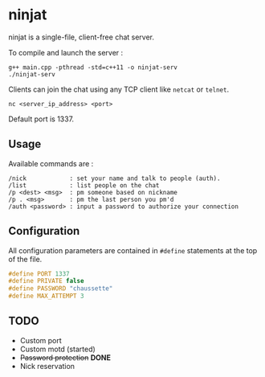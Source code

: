 # ninjat

ninjat is a single-file, client-free chat server.

To compile and launch the server : 

```
g++ main.cpp -pthread -std=c++11 -o ninjat-serv
./ninjat-serv
```

Clients can join the chat using any TCP client like `netcat` or `telnet`.

```
nc <server_ip_address> <port>
```

Default port is 1337.

## Usage

Available commands are : 

```
/nick            : set your name and talk to people (auth).
/list            : list people on the chat
/p <dest> <msg>  : pm someone based on nickname
/p . <msg>       : pm the last person you pm'd
/auth <password> : input a password to authorize your connection
```

## Configuration

All configuration parameters are contained in `#define` statements at the top of the file.

```cpp
#define PORT 1337
#define PRIVATE false
#define PASSWORD "chaussette"
#define MAX_ATTEMPT 3
```

## TODO

- Custom port
- Custom motd (started)
- ~~Password protection~~ **DONE**
- Nick reservation 
